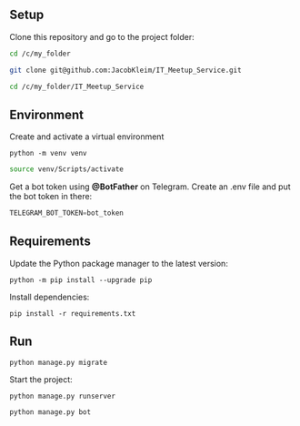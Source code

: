 ## Setup
 Clone this repository and go to the project folder:
 <!-- (выбирайте свою папку для проекта) -->
   ```bash
   cd /c/my_folder
   ```
   ```bash
   git clone git@github.com:JacobKleim/IT_Meetup_Service.git
   ```
   ```bash
   cd /c/my_folder/IT_Meetup_Service
   ```

## Environment      
 Сreate and activate a virtual environment  
   ```
   python -m venv venv
   ```
   ```bash
   source venv/Scripts/activate
   ```
 Get a bot token using **@BotFather** on Telegram.
 Create an .env file and put the bot token in there:
   ```python 
   TELEGRAM_BOT_TOKEN=bot_token
   ```

## Requirements
   Update the Python package manager to the latest version:
   ```
   python -m pip install --upgrade pip
   ```
   Install dependencies:
   ```
   pip install -r requirements.txt
   ``` 

## Run
   ```
   python manage.py migrate
   ```
   Start the project:
   ```
   python manage.py runserver
   ```
   ```
   python manage.py bot
   ```
